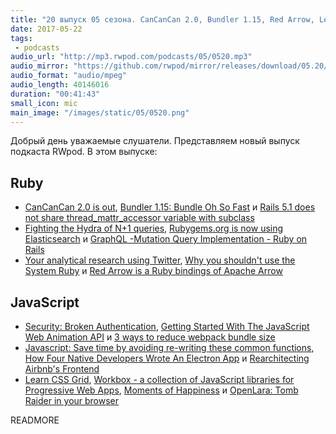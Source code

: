 ```yaml
---
title: "20 выпуск 05 сезона. CanCanCan 2.0, Bundler 1.15, Red Arrow, Learn CSS Grid, Workbox, Moments of Happiness и прочее"
date: 2017-05-22
tags:
 - podcasts
audio_url: "http://mp3.rwpod.com/podcasts/05/0520.mp3"
audio_mirror: "https://github.com/rwpod/mirror/releases/download/05.20/0520.mp3"
audio_format: "audio/mpeg"
audio_length: 40146016
duration: "00:41:43"
small_icon: mic
main_image: "/images/static/05/0520.png"
---
```


Добрый день уважаемые слушатели. Представляем новый выпуск подкаста RWpod. В этом выпуске:

## Ruby

 - [CanCanCan 2.0 is out](https://medium.com/@coorasse/cancancan-2-0-is-out-98abbf8f32d4), [Bundler 1.15: Bundle Oh So Fast](http://bundler.io/blog/2017/05/19/bundler-1-15-bundle-oh-so-fast.html) и [Rails 5.1 does not share thread_mattr_accessor variable with subclass](http://blog.bigbinary.com/2017/05/16/rails-5-1-does-not-share-thread-mattr-accessor-variable-with-sub-class.html)
 - [Fighting the Hydra of N+1 queries](https://evilmartians.com/chronicles/fighting-the-hydra-of-n-plus-one-queries), [Rubygems.org is now using Elasticsearch](https://hackernoon.com/you-know-for-search-de62b6126a86) и [GraphQL -Mutation Query Implementation - Ruby on Rails](http://tech.eshaiju.in/blog/2017/05/15/graphql-mutation-query-implementation-ruby-on-rails/)
 - [Your analytical research using Twitter](https://theoryofe.co/2017/05/15/your-analytical-research-using-twitter/), [Why you shouldn't use the System Ruby](https://chrisherring.co/posts/why-you-shouldn-t-use-the-system-ruby) и [Red Arrow is a Ruby bindings of Apache Arrow](https://github.com/red-data-tools/red-arrow)

## JavaScript

 - [Security: Broken Authentication](https://hackernoon.com/node-security-authentication-javascript-tutorial-example-session-brute-force-rainbow-table-crack-hijack-3b6c56ee938c), [Getting Started With The JavaScript Web Animation API](http://tutorialzine.com/2017/05/getting-started-with-the-javascript-web-animation-api/) и [3 ways to reduce webpack bundle size](http://blog.jakoblind.no/2017/05/18/3-ways-to-reduce-webpack-bundle-size/)
 - [Javascript: Save time by avoiding re-writing these common functions](https://startupsventurecapital.com/javascript-save-time-by-avoiding-re-writing-these-common-functions-266835c0bf68), [How Four Native Developers Wrote An Electron App](https://githubengineering.com/how-four-native-developers-wrote-an-electron-app/) и [Rearchitecting Airbnb's Frontend](https://medium.com/airbnb-engineering/rearchitecting-airbnbs-frontend-5e213efc24d2)
 - [Learn CSS Grid](http://learncssgrid.com/), [Workbox - a collection of JavaScript libraries for Progressive Web Apps](https://workboxjs.org/), [Moments of Happiness](https://moments.epic.net/) и [OpenLara: Tomb Raider in your browser](http://xproger.info/projects/OpenLara/)

READMORE
